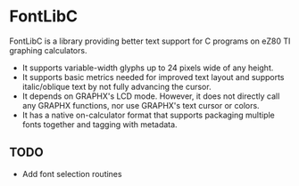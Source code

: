 # FontLibC

FontLibC is a library providing better text support for C programs on eZ80
TI graphing calculators.

* It supports variable-width glyphs up to 24 pixels wide of any height.
* It supports basic metrics needed for improved text layout and supports
italic/oblique text by not fully advancing the cursor.
* It depends on GRAPHX's LCD mode.  However, it does not directly call any
GRAPHX functions, nor use GRAPHX's text cursor or colors.
* It has a native on-calculator format that supports packaging multiple fonts
together and tagging with metadata.




## TODO
* Add font selection routines
